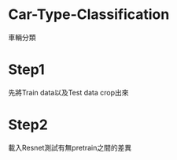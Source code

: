 # Car-Type-Classification
車輛分類


# Step1
先將Train data以及Test data crop出來
# Step2
載入Resnet測試有無pretrain之間的差異
